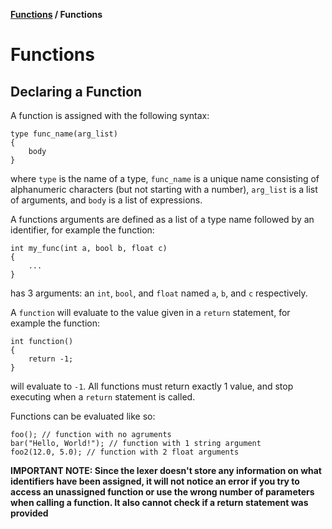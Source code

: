 **[Functions](functions) / Functions**

# Functions

## Declaring a Function
A function is assigned with the following syntax:
```
type func_name(arg_list)
{
    body
}
```
where `type` is the name of a type, `func_name` is a unique name consisting of alphanumeric characters (but not starting with a number), `arg_list` is a list of arguments, and `body` is a list of expressions.

A functions arguments are defined as a list of a type name followed by an identifier, for example the function:
```
int my_func(int a, bool b, float c)
{
    ...
}
```
has 3 arguments: an `int`, `bool`, and `float` named `a`, `b`, and `c` respectively.

A `function` will evaluate to the value given in a `return` statement, for example the function:
```
int function()
{
    return -1;
}
```
will evaluate to `-1`.
All functions must return exactly 1 value, and stop executing when a `return` statement is called.

Functions can be evaluated like so:
```
foo(); // function with no agruments
bar("Hello, World!"); // function with 1 string argument
foo2(12.0, 5.0); // function with 2 float arguments
```

**IMPORTANT NOTE: Since the lexer doesn't store any information on what identifiers have been assigned, it will not notice an error if you try to access an unassigned function or use the wrong number of parameters when calling a function. It also cannot check if a return statement was provided**
